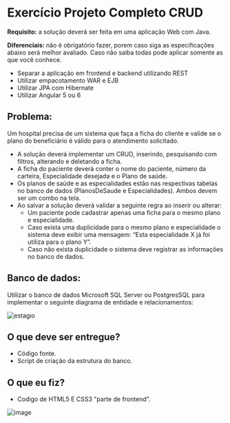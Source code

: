 # Exercício Projeto Completo CRUD #

**Requisito:** a solução deverá ser feita em uma aplicação Web com Java.

**Diferenciais:** não é obrigatório fazer, porem caso siga as especificações abaixo será melhor avaliado. Caso não saiba todas pode aplicar somente as que você conhece.

- Separar a aplicação em frontend e backend utilizando REST
- Utilizar empacotamento WAR e EJB
- Utilizar JPA com Hibernate
- Utilizar Angular 5 ou 6

## Problema:

Um hospital precisa de um sistema que faça a ficha do cliente e valide se o plano do beneficiário é válido para o atendimento solicitado.

- A solução deverá implementar um CRUD, inserindo, pesquisando com filtros, alterando e deletando a ficha. 
- A ficha do paciente deverá conter o nome do paciente, número da carteira, Especialidade desejada e o Plano de saúde.
- Os planos de saúde e as especialidades estão nas respectivas tabelas no banco de dados (PlanosDeSaude e Especialidades). Ambos devem ser um combo na tela.
- Ao salvar a solução deverá validar a seguinte regra ao inserir ou alterar:
	- Um paciente pode cadastrar apenas uma ficha para o mesmo plano e especialidade.
	- Caso exista uma duplicidade para o mesmo plano e especialidade o sistema deve exibir uma mensagem: “Esta especialidade X já foi utiliza para o plano Y”.
	- Caso não exista duplicidade o sistema deve registrar as informações no banco de dados.

## Banco de dados:

Utilizar o banco de dados Microsoft SQL Server ou PostgresSQL para implementar o seguinte diagrama de entidade e relacionamentos:

![estagio](estagio.png)

## O que deve ser entregue?

- Código fonte.
- Script de criação da estrutura do banco. 

## O que eu fiz?

- Codigo de HTML5 E CSS3 "parte de frontend".

![image](https://user-images.githubusercontent.com/112522763/215114245-d06148f4-8fd7-4c45-a633-d1177e3e9721.png)
